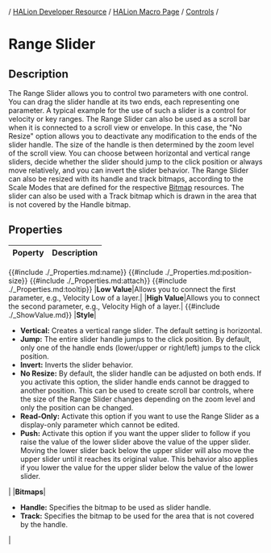 / [HALion Developer Resource](../../HALion-Developer-Resource.md) / [HALion Macro Page](./HALion-Macro-Page.md) / [Controls](./Controls.md) /

# Range Slider

## Description

The Range Slider allows you to control two parameters with one control. You can drag the slider handle at its two ends, each representing one parameter. A typical example for the use of such a slider is a control for velocity or key ranges. The Range Slider can also be used as a scroll bar when it is connected to a scroll view or envelope. In this case, the "No Resize" option allows you to deactivate any modification to the ends of the slider handle. The size of the handle is then determined by the zoom level of the scroll view. You can choose between horizontal and vertical range sliders, decide whether the slider should jump to the click position or always move relatively, and you can invert the slider behavior. The Range Slider can also be resized with its handle and track bitmaps, according to the Scale Modes that are defined for the respective [Bitmap](./Bitmap.md) resources. The slider can also be used with a Track bitmap which is drawn in the area that is not covered by the Handle bitmap.

## Properties

|Poperty|Description|
|:-|:-|
{{#include ./_Properties.md:name}}
{{#include ./_Properties.md:position-size}}
{{#include ./_Properties.md:attach}}
{{#include ./_Properties.md:tooltip}}
|**Low Value**|Allows you to connect the first parameter, e.g., Velocity Low of a layer.|
|**High Value**|Allows you to connect the second parameter, e.g., Velocity High of a layer.|
{{#include ./_ShowValue.md}}
|**Style**|<ul><li>**Vertical:** Creates a vertical range slider. The default setting is horizontal.</li><li>**Jump:** The entire slider handle jumps to the click position. By default, only one of the handle ends (lower/upper or right/left) jumps to the click position.</li><li>**Invert:** Inverts the slider behavior.</li><li>**No Resize:** By default, the slider handle can be adjusted on both ends. If you activate this option, the slider handle ends cannot be dragged to another position. This can be used to create scroll bar controls, where the size of the Range Slider changes depending on the zoom level and only the position can be changed.</li><li>**Read-Only:** Activate this option if you want to use the Range Slider as a display-only parameter which cannot be edited.</li><li>**Push:** Activate this option if you want the upper slider to follow if you raise the value of the lower slider above the value of the upper slider. Moving the lower slider back below the upper slider will also move the upper slider until it reaches its original value. This behavior also applies if you lower the value for the upper slider below the value of the lower slider.</li></ul>|
|**Bitmaps**|<ul><li>**Handle:** Specifies the bitmap to be used as slider handle.</li><li>**Track:** Specifies the bitmap to be used for the area that is not covered by the handle.</li></ul>|
